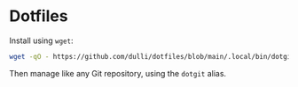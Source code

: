# Dotfiles

Install using `wget`:
```bash
wget -qO - https://github.com/dulli/dotfiles/blob/main/.local/bin/dotgit-setup?raw=true | bash
```

Then manage like any Git repository, using the `dotgit` alias.
